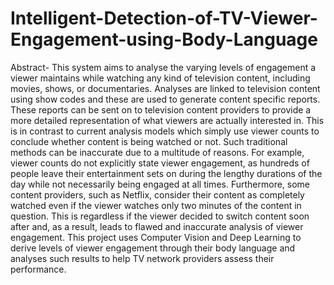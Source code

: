 # Intelligent-Detection-of-TV-Viewer-Engagement-using-Body-Language
  Abstract- This system aims to analyse the varying levels of engagement a viewer maintains while watching any kind of television content, including movies, shows, or documentaries. Analyses are linked to television content using show codes and these are used to generate content specific reports. These reports can be sent on to television content providers to provide a more detailed representation of what viewers are actually interested in. This is in contrast to current analysis models which simply use viewer counts to conclude whether content is being watched or not. Such traditional methods can be inaccurate due to a multitude of reasons. For example, viewer counts do not explicitly state viewer engagement, as hundreds of people leave their entertainment sets on during the lengthy durations of the day while not necessarily being engaged at all times. Furthermore, some content providers, such as Netflix, consider their content as completely watched even if the viewer watches only two minutes of the content in question. This is regardless if the viewer decided to switch content soon after and, as a result, leads to flawed and inaccurate analysis of viewer engagement. This project uses Computer Vision and Deep Learning to derive levels of viewer engagement through their body language and analyses such results to help TV network providers assess their performance. 
